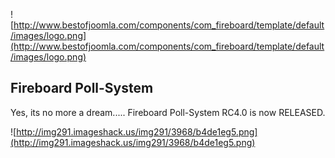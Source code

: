 ![http://www.bestofjoomla.com/components/com_fireboard/template/default/images/logo.png](http://www.bestofjoomla.com/components/com_fireboard/template/default/images/logo.png)
## Fireboard Poll-System ##
Yes, its no more a dream.....  Fireboard Poll-System RC4.0 is now RELEASED.



![http://img291.imageshack.us/img291/3968/b4de1eg5.png](http://img291.imageshack.us/img291/3968/b4de1eg5.png)